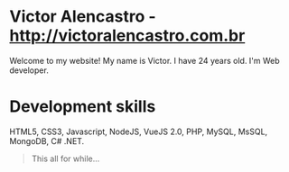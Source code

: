 # Victor Alencastro - http://victoralencastro.com.br

Welcome to my website!
My name is Victor. I have 24 years old. I'm Web developer.

# Development skills

HTML5, CSS3, Javascript, NodeJS, VueJS 2.0, PHP, MySQL, MsSQL, MongoDB, C# .NET.

> This all for while...

